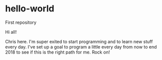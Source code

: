 # hello-world
First repository

Hi all!

Chris here. I'm super exited to start programming and to learn new stuff every day. I've set up a goal to program a little every day from now to end 2018 to see if this is the right path for me. Rock on!
